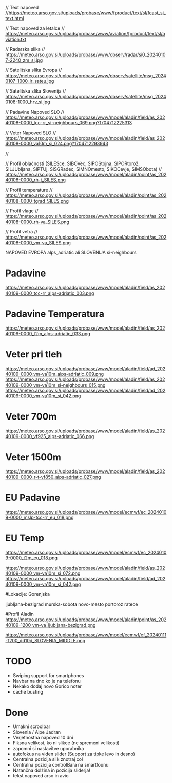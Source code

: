 // Text napoved
//https://meteo.arso.gov.si/uploads/probase/www/fproduct/text/sl/fcast_si_text.html


// Text napoved za letalce
// https://meteo.arso.gov.si/uploads/probase/www/aviation/fproduct/text/sl/aviation.txt

// Radarska slika
// https://meteo.arso.gov.si/uploads/probase/www/observ/radar/si0_20240107-2240_zm_si.jpg


// Satelitska slika Evropa
// https://meteo.arso.gov.si/uploads/probase/www/observ/satellite/msg_20240107-1000_ir_sateu.jpg

// Satelitska slika Slovenija
// https://meteo.arso.gov.si/uploads/probase/www/observ/satellite/msg_20240108-1000_hrv_si.jpg

// Padavine Napoved SLO
// https://meteo.arso.gov.si/uploads/probase/www/model/aladin/field/as_20240108-0000_tcc-rr_si-neighbours_069.png?1704712225313

// Veter Napoved SLO
// https://meteo.arso.gov.si/uploads/probase/www/model/aladin/field/as_20240108-0000_va10m_si_024.png?1704712293943

//

// Profil oblačnosti (SILESce, SIBOVec, SIPOStojna, SIPORtorož, SILJUbljana, SIPTUj, SISGRadec, SIMNOmesto, SIKOCevje, SIMSObota)
// https://meteo.arso.gov.si/uploads/probase/www/model/aladin/point/as_20240108-0000_rh-t_SILES.png

// Profil temperature
// https://meteo.arso.gov.si/uploads/probase/www/model/aladin/point/as_20240108-0000_tgrad_SILES.png

// Profil vlage
// https://meteo.arso.gov.si/uploads/probase/www/model/aladin/point/as_20240108-0000_rh-va_SILES.png

// Profil vetra
// https://meteo.arso.gov.si/uploads/probase/www/model/aladin/point/as_20240108-0000_vm-va_SILES.png





NAPOVED EVROPA  alps_adriatic ali SLOVENIJA si-neighbours

# Padavine
https://meteo.arso.gov.si/uploads/probase/www/model/aladin/field/as_20240109-0000_tcc-rr_alps-adriatic_003.png

# Padavine Temperatura
https://meteo.arso.gov.si/uploads/probase/www/model/aladin/field/as_20240109-0000_t2m_alps-adriatic_033.png

# Veter pri tleh
https://meteo.arso.gov.si/uploads/probase/www/model/aladin/field/ad_20240109-0000_vm-va10m_alps-adriatic_009.png
https://meteo.arso.gov.si/uploads/probase/www/model/aladin/field/as_20240109-0000_vm-va10m_si-neighbours_015.png
https://meteo.arso.gov.si/uploads/probase/www/model/aladin/field/ad_20240109-0000_vm-va10m_si_042.png
# Veter 700m
https://meteo.arso.gov.si/uploads/probase/www/model/aladin/field/as_20240109-0000_vf925_alps-adriatic_066.png

# Veter 1500m
https://meteo.arso.gov.si/uploads/probase/www/model/aladin/field/as_20240109-0000_r-t-vf850_alps-adriatic_027.png



# EU Padavine
https://meteo.arso.gov.si/uploads/probase/www/model/ecmwf/ec_20240109-0000_mslp-tcc-rr_eu_018.png

# EU Temp
https://meteo.arso.gov.si/uploads/probase/www/model/ecmwf/ec_20240109-0000_t2m_eu_018.png

https://meteo.arso.gov.si/uploads/probase/www/model/aladin/field/as_20240109-0000_vm-va10m_si_072.png
https://meteo.arso.gov.si/uploads/probase/www/model/aladin/field/ad_20240109-0000_vm-va10m_si_042.png


#Lokacije: Gorenjska

ljubljana-bezigrad
murska-sobota
novo-mesto
portoroz
ratece

#Profil Aladin
https://meteo.arso.gov.si/uploads/probase/www/model/aladin/point/as_20240109-1200_vm-va_ljubljana-bezigrad.png


https://meteo.arso.gov.si/uploads/probase/www/model/ecmwf/ef_20240111-1200_dd10d_SLOVENIA_MIDDLE.png


# TODO

* Swiping support for smartphones
* Navbar na dno ko je na telefonu
* Nekako dodaj novo Gorico noter
* cache busting


# Done
* Umakni scroolbar
* Slovenia / Alpe Jadran
* Verjetnostna napoved 10 dni
* Fiksna velikost, ko ni slikce (ne spremeni velikosti)
* zapomni si nastavitve uporabnika
* autofokus na viden slider (Support za tipke levo in desno)
* Centralna pozicija slik znotraj col
* Centralna pozicija controlBara na smartfounu
* Natančna dolžina in pozicija sliderja!
* tekst napoved arso in avio